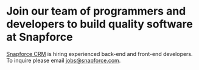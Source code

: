 # Join our team of programmers and developers to build quality software at Snapforce

<p><a href="https://www.snapforce.com/" title="Snapforce CRM">Snapforce CRM</a> is hiring experienced back-end and front-end developers. To inquire please email <a href="mail:jobs@snapforce.com">jobs@snapforce.com</a>.</p>
